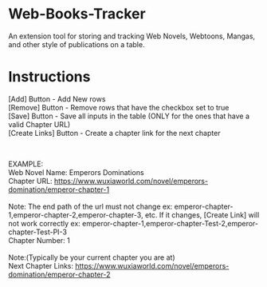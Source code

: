 # Web-Books-Tracker
An extension tool for storing and tracking Web Novels, Webtoons, Mangas, and other style of publications on a table.

# Instructions
[Add] Button - Add New rows <br />
[Remove] Button - Remove rows that have the checkbox set to true <br />
[Save] Button - Save all inputs in the table (ONLY for the ones that have a valid Chapter URL) <br />
[Create Links] Button - Create a chapter link for the next chapter <br />

<br />

EXAMPLE: <br />
Web Novel Name: Emperors Dominations <br />
Chapter URL: https://www.wuxiaworld.com/novel/emperors-domination/emperor-chapter-1  <br /><br />
Note: The end path of the url must not change ex: emperor-chapter-1,emperor-chapter-2,emperor-chapter-3, etc. If it changes, [Create Link] will not work correctly ex: emperor-chapter-1,emperor-chapter-Test-2,emperor-chapter-Test-PI-3 <br />
Chapter Number: 1 <br /> <br />
Note:(Typically be your current chapter you are at) <br />
Next Chapter Links: https://www.wuxiaworld.com/novel/emperors-domination/emperor-chapter-2 <br />
